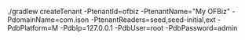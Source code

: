 ./gradlew createTenant -PtenantId=ofbiz -PtenantName="My OFBiz" -PdomainName=com.ison -PtenantReaders=seed,seed-initial,ext -PdbPlatform=M -PdbIp=127.0.0.1 -PdbUser=root -PdbPassword=admin